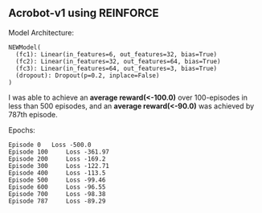 ## Acrobot-v1 using REINFORCE

Model Architecture: 

```
NEWModel(
  (fc1): Linear(in_features=6, out_features=32, bias=True)
  (fc2): Linear(in_features=32, out_features=64, bias=True)
  (fc3): Linear(in_features=64, out_features=3, bias=True)
  (dropout): Dropout(p=0.2, inplace=False)
)
```
 

I was able to achieve an **average reward(<-100.0)** over 100-episodes in less than 500 episodes, and an **average reward(<-90.0)** was achieved by 787th episode.

Epochs:
```
Episode 0 	Loss -500.0 
Episode 100 	Loss -361.97
Episode 200 	Loss -169.2  
Episode 300 	Loss -122.71 
Episode 400 	Loss -113.5  
Episode 500 	Loss -99.46  
Episode 600 	Loss -96.55  
Episode 700 	Loss -98.38 
Episode 787 	Loss -89.29 
```


